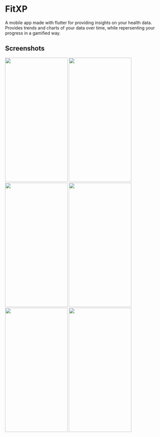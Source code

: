 # FitXP

A mobile app made with flutter for providing insights on your health data.
Provides trends and charts of your data over time, while repersenting your progress in a gamified way.

## Screenshots


<img src="https://github.com/user-attachments/assets/2e9bc087-c209-47c9-8a22-ede61fcf2e89" width="205px" height="405px" /> 
<img src="https://github.com/user-attachments/assets/5aa72bbd-8673-4243-a1a8-5f3a893385b7" width="205px" height="405px" /> 
<img src="https://github.com/user-attachments/assets/1ffa141a-5e87-4a9e-8367-87989f874739" width="205px" height="405px" /> 
<img src="https://github.com/user-attachments/assets/a8ce88ba-1e84-4452-a113-50fd5b6c7868" width="205px" height="405px" /> 
<img src="https://github.com/user-attachments/assets/c95edb92-c9ac-430d-96ef-3577c5dd6b63" width="205px" height="405px" /> 
<img src="https://github.com/user-attachments/assets/70d34364-8c74-43ea-af89-729b53470611" width="205px" height="405px" /> 

